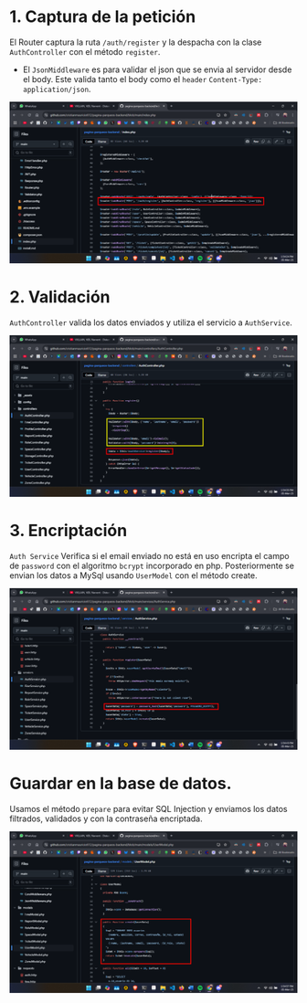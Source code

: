 # 1. Captura de la petición

El Router captura la ruta `/auth/register` y la despacha con la clase `AuthController` con el método `register`.

- El `JsonMiddleware` es para validar el json que se envia al servidor desde el body. Este valida tanto el body como el `header` `Content-Type: application/json`.

![](./explain_password_01.png)

# 2. Validación

`AuthController` valida los datos enviados y utiliza el servicio a `AuthService`.

![](./explain_password_02.png)

# 3. Encriptación

`Auth Service` Verifica si el email enviado no está en uso encripta el campo de `password` con el algoritmo `bcrypt` incorporado en php. Posteriormente se envian los datos a MySql usando `UserModel` con el método create.

![](./explain_password_03.png)

# Guardar en la base de datos.

Usamos el método `prepare` para evitar SQL Injection y enviamos los datos filtrados, validados y con la contraseña encriptada.

![](./explain_password_04.png)
